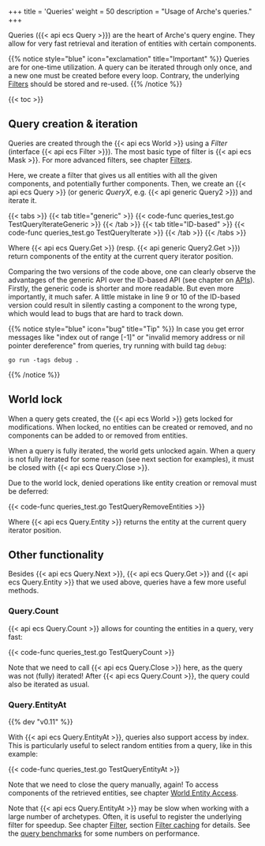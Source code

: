 +++
title = 'Queries'
weight = 50
description = "Usage of Arche's queries."
+++

Queries ({{< api ecs Query >}}) are the heart of Arche's query engine.
They allow for very fast retrieval and iteration of entities with certain components.

{{% notice style="blue" icon="exclamation" title="Important" %}}
Queries are for one-time utilization.
A query can be iterated through only once, and a new one must be created before every loop.
Contrary, the underlying [Filters](./filters) should be stored and re-used.
{{% /notice %}}

{{< toc >}}

## Query creation & iteration

Queries are created through the {{< api ecs World >}} using a *Filter* (interface {{< api ecs Filter >}}).
The most basic type of filter is {{< api ecs Mask >}}. For more advanced filters, see chapter [Filters](./filters).

Here, we create a filter that gives us all entities with all the given components, and potentially further components. Then, we create an {{< api ecs Query >}} (or generic *QueryX*, e.g. {{< api generic Query2 >}}) and iterate it.

{{< tabs >}}
{{< tab title="generic" >}}
{{< code-func queries_test.go TestQueryIterateGeneric >}}
{{< /tab >}}
{{< tab title="ID-based" >}}
{{< code-func queries_test.go TestQueryIterate >}}
{{< /tab >}}
{{< /tabs >}}

Where {{< api ecs Query.Get >}} (resp. {{< api generic Query2.Get >}}) return components of the entity at the
current query iterator position.

Comparing the two versions of the code above, one can clearly observe the advantages of the generic API
over the ID-based API (see chapter on [APIs](./apis)).
Firstly, the generic code is shorter and more readable.
But even more importantly, it much safer.
A little mistake in line 9 or 10 of the ID-based version could result in silently casting a component
to the wrong type, which would lead to bugs that are hard to track down.

{{% notice style="blue" icon="bug" title="Tip" %}}
In case you get error messages like "index out of range [-1]" or "invalid memory address or nil pointer dereference" from queries, try running with build tag `debug`:

```
go run -tags debug .
```
{{% /notice %}}

## World lock

When a query gets created, the {{< api ecs World >}} gets locked for modifications.
When locked, no entities can be created or removed, and no components can be added to
or removed from entities.

When a query is fully iterated, the world gets unlocked again. When a query is not fully iterated
for some reason (see next section for examples), it must be closed with {{< api ecs Query.Close >}}.

Due to the world lock, denied operations like entity creation or removal must be deferred:

{{< code-func queries_test.go TestQueryRemoveEntities >}}

Where {{< api ecs Query.Entity >}} returns the entity at the current query iterator position.

## Other functionality

Besides {{< api ecs Query.Next >}}, {{< api ecs Query.Get >}} and {{< api ecs Query.Entity >}}
that we used above, queries have a few more useful methods.

### Query.Count

{{< api ecs Query.Count >}} allows for counting the entities in a query, very fast:

{{< code-func queries_test.go TestQueryCount >}}

Note that we need to call {{< api ecs Query.Close >}} here, as the query was not (fully) iterated!
After {{< api ecs Query.Count >}}, the query could also be iterated as usual.

### Query.EntityAt

{{% dev "v0.11" %}}

With {{< api ecs Query.EntityAt >}}, queries also support access by index.
This is particularly useful to select random entities from a query,
like in this example:

{{< code-func queries_test.go TestQueryEntityAt >}}

Note that we need to close the query manually, again!
To access components of the retrieved entities, see chapter [World Entity Access](./world-access).

Note that {{< api ecs Query.EntityAt >}} may be slow when working with a large number of archetypes.
Often, it is useful to register the underlying filter for speedup.
See chapter [Filter](./filters), section [Filter caching](./filters#filter-caching) for details.
See the [query benchmarks](/background/benchmarks#query) for some numbers on performance.
